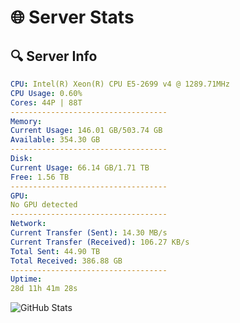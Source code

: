 # 🌐 Server Stats
## 🔍 Server Info
```yaml
CPU: Intel(R) Xeon(R) CPU E5-2699 v4 @ 1289.71MHz
CPU Usage: 0.60%
Cores: 44P | 88T
-----------------------------------
Memory:
Current Usage: 146.01 GB/503.74 GB
Available: 354.30 GB
-----------------------------------
Disk:
Current Usage: 66.14 GB/1.71 TB
Free: 1.56 TB
-----------------------------------
GPU:
No GPU detected
-----------------------------------
Network:
Current Transfer (Sent): 14.30 MB/s
Current Transfer (Received): 106.27 KB/s
Total Sent: 44.90 TB
Total Received: 386.88 GB
-----------------------------------
Uptime:
28d 11h 41m 28s
```
![GitHub Stats](https://img.shields.io/badge/Updated-2025-04-05_09:04:17-blue)